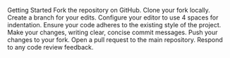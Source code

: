 Getting Started
Fork the repository on GitHub.
Clone your fork locally.
Create a branch for your edits.
Configure your editor to use 4 spaces for indentation.
Ensure your code adheres to the existing style of the project.
Make your changes, writing clear, concise commit messages.
Push your changes to your fork.
Open a pull request to the main repository.
Respond to any code review feedback.
